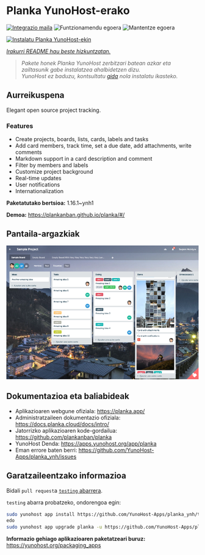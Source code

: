 <!--
Ohart ongi: README hau automatikoki sortu da <https://github.com/YunoHost/apps/tree/master/tools/readme_generator>ri esker
EZ editatu eskuz.
-->

# Planka YunoHost-erako

[![Integrazio maila](https://dash.yunohost.org/integration/planka.svg)](https://dash.yunohost.org/appci/app/planka) ![Funtzionamendu egoera](https://ci-apps.yunohost.org/ci/badges/planka.status.svg) ![Mantentze egoera](https://ci-apps.yunohost.org/ci/badges/planka.maintain.svg)

[![Instalatu Planka YunoHost-ekin](https://install-app.yunohost.org/install-with-yunohost.svg)](https://install-app.yunohost.org/?app=planka)

*[Irakurri README hau beste hizkuntzatan.](./ALL_README.md)*

> *Pakete honek Planka YunoHost zerbitzari batean azkar eta zailtasunik gabe instalatzea ahalbidetzen dizu.*  
> *YunoHost ez baduzu, kontsultatu [gida](https://yunohost.org/install) nola instalatu ikasteko.*

## Aurreikuspena

Elegant open source project tracking.

### Features

- Create projects, boards, lists, cards, labels and tasks
- Add card members, track time, set a due date, add attachments, write comments
- Markdown support in a card description and comment
- Filter by members and labels
- Customize project background
- Real-time updates
- User notifications
- Internationalization


**Paketatutako bertsioa:** 1.16.1~ynh1

**Demoa:** <https://plankanban.github.io/planka/#/>

## Pantaila-argazkiak

![Planka(r)en pantaila-argazkia](./doc/screenshots/screenshot.png)

## Dokumentazioa eta baliabideak

- Aplikazioaren webgune ofiziala: <https://planka.app/>
- Administratzaileen dokumentazio ofiziala: <https://docs.planka.cloud/docs/intro/>
- Jatorrizko aplikazioaren kode-gordailua: <https://github.com/plankanban/planka>
- YunoHost Denda: <https://apps.yunohost.org/app/planka>
- Eman errore baten berri: <https://github.com/YunoHost-Apps/planka_ynh/issues>

## Garatzaileentzako informazioa

Bidali `pull request`a [`testing` abarrera](https://github.com/YunoHost-Apps/planka_ynh/tree/testing).

`testing` abarra probatzeko, ondorengoa egin:

```bash
sudo yunohost app install https://github.com/YunoHost-Apps/planka_ynh/tree/testing --debug
edo
sudo yunohost app upgrade planka -u https://github.com/YunoHost-Apps/planka_ynh/tree/testing --debug
```

**Informazio gehiago aplikazioaren paketatzeari buruz:** <https://yunohost.org/packaging_apps>
